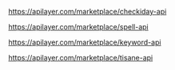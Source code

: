 https://apilayer.com/marketplace/checkiday-api

https://apilayer.com/marketplace/spell-api

https://apilayer.com/marketplace/keyword-api

https://apilayer.com/marketplace/tisane-api

